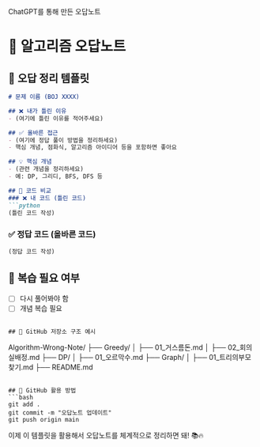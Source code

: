 ChatGPT를 통해 만든 오답노트

# 📝 알고리즘 오답노트

## 📌 오답 정리 템플릿
```md
# 문제 이름 (BOJ XXXX)

## ❌ 내가 틀린 이유
- (여기에 틀린 이유를 적어주세요)

## ✅ 올바른 접근
- (여기에 정답 풀이 방법을 정리하세요)
- 핵심 개념, 점화식, 알고리즘 아이디어 등을 포함하면 좋아요

## 💡 핵심 개념
- (관련 개념을 정리하세요)
- 예: DP, 그리디, BFS, DFS 등

## 📝 코드 비교
### ❌ 내 코드 (틀린 코드)
```python
(틀린 코드 작성)
```

### ✅ 정답 코드 (올바른 코드)
```python
(정답 코드 작성)
```

## 🔄 복습 필요 여부
- [ ] 다시 풀어봐야 함  
- [ ] 개념 복습 필요  
```

## 📂 GitHub 저장소 구조 예시
```
Algorithm-Wrong-Note/
├── Greedy/
│   ├── 01_거스름돈.md
│   ├── 02_회의실배정.md
├── DP/
│   ├── 01_오르막수.md
├── Graph/
│   ├── 01_트리의부모찾기.md
├── README.md
```

## 🚀 GitHub 활용 방법
```bash
git add .
git commit -m "오답노트 업데이트"
git push origin main
```

이제 이 템플릿을 활용해서 오답노트를 체계적으로 정리하면 돼! 📚🔥
